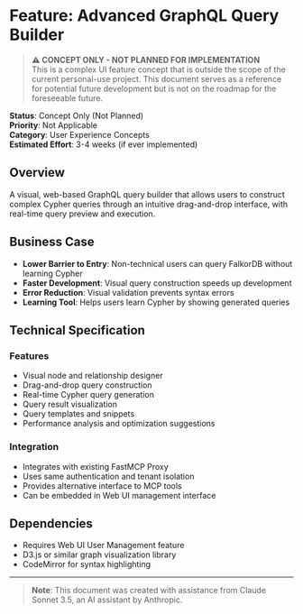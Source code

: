 # Feature: Advanced GraphQL Query Builder

> **⚠️ CONCEPT ONLY - NOT PLANNED FOR IMPLEMENTATION**  
> This is a complex UI feature concept that is outside the scope of the current personal-use project. This document serves as a reference for potential future development but is not on the roadmap for the foreseeable future.

**Status**: Concept Only (Not Planned)  
**Priority**: Not Applicable  
**Category**: User Experience Concepts  
**Estimated Effort**: 3-4 weeks (if ever implemented)  

## Overview

A visual, web-based GraphQL query builder that allows users to construct complex Cypher queries through an intuitive drag-and-drop interface, with real-time query preview and execution.

## Business Case

- **Lower Barrier to Entry**: Non-technical users can query FalkorDB without learning Cypher
- **Faster Development**: Visual query construction speeds up development
- **Error Reduction**: Visual validation prevents syntax errors
- **Learning Tool**: Helps users learn Cypher by showing generated queries

## Technical Specification

### Features
- Visual node and relationship designer
- Drag-and-drop query construction
- Real-time Cypher query generation
- Query result visualization
- Query templates and snippets
- Performance analysis and optimization suggestions

### Integration
- Integrates with existing FastMCP Proxy
- Uses same authentication and tenant isolation
- Provides alternative interface to MCP tools
- Can be embedded in Web UI management interface

## Dependencies
- Requires Web UI User Management feature
- D3.js or similar graph visualization library
- CodeMirror for syntax highlighting
---

> **Note**: This document was created with assistance from Claude Sonnet 3.5, an AI assistant by Anthropic.
